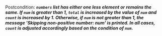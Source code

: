 Postcondition: ***`numbers` list has either one less element or remains the same. If `num` is greater than 1, `total` is increased by the value of `num` and `count` is increased by 1. Otherwise, if `num` is not greater than 1, the message 'Skipping non-positive number: num' is printed. In all cases, `count` is adjusted accordingly based on the condition of `num`.***